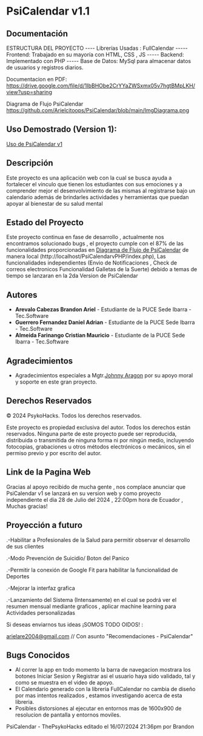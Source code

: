 # PsiCalendar v1.1

## Documentación

ESTRUCTURA DEL PROYECTO ---- Librerías Usadas :  FullCalendar ----- Frontend: Trabajado en su mayoría con HTML, CSS , JS ----- Backend: Implementado con PHP ----- Base de Datos: MySql para almacenar datos de usuarios y registros diarios.

Documentacion en PDF:
https://drive.google.com/file/d/1IbBHObe2CrYYaZWSxmx05v7hgtBMpLKH/view?usp=sharing

Diagrama de Flujo PsiCalendar
https://github.com/Arielcitoops/PsiCalendar/blob/main/ImgDiagrama.png 

## Uso Demostrado (Version 1):
[Uso de PsiCalendar v1](https://drive.google.com/file/d/1UZz1gpjudK4Mwq622Mw1YLkFey-u_-Pc/view?usp=sharing)

## Descripción
Este proyecto es una aplicación web con la cual se busca ayuda a fortalecer el vinculo que tienen los estudiantes con sus emociones y a comprender mejor el desenvolvimiento de las mismas al registrarse bajo un calendario además de brindarles actividades y herramientas que puedan apoyar al bienestar de su salud mental

## Estado del Proyecto
Este proyecto continua en fase de desarrollo , actualmente nos encontramos solucionado bugs , el proyecto cumple con el 87% de las funcionalidades proporcionadas en [Diagrama de Flujo de PsiCalendar](https://github.com/Arielcitoops/PsiCalendar/blob/main/ImgDiagrama.png) de manera local (http://localhost/PsiCalendarvPHP/index.php), Las funcionalidades independientes (Envio de Notificaciones , Check de correos electronicos Funcionalidad Galletas de la Suerte) debido a temas de tiempo se lanzaran en la 2da Version de PsiCalendar

## Autores
- **Arevalo Cabezas Brandon Ariel** - Estudiante de la PUCE Sede Ibarra - Tec.Software
- **Guerrero Fernandez Daniel Adrian** - Estudiante de la PUCE Sede Ibarra - Tec.Software
- **Almeida Farinango Cristian Mauricio** - Estudiante de la PUCE Sede Ibarra - Tec.Software

## Agradecimientos
- Agradecimientos especiales a Mgtr.[Johnny Aragon](https://github.com/JohnAle1) por su apoyo moral y soporte en este gran proyecto.

## Derechos Reservados
© 2024 PsykoHacks. Todos los derechos reservados.

Este proyecto es propiedad exclusiva del autor. Todos los derechos están reservados. Ninguna parte de este proyecto puede ser reproducida, distribuida o transmitida de ninguna forma ni por ningún medio, incluyendo fotocopias, grabaciones u otros métodos electrónicos o mecánicos, sin el permiso previo y por escrito del autor.

## Link de la Pagina Web 

Gracias al apoyo recibido de mucha gente , nos complace anunciar que PsiCalendar v1 se lanzará en su version web y como proyecto independiente el dia 28 de Julio del 2024 , 22:00pm hora de Ecuador , Muchas gracias!

## Proyección a futuro 

.-Habilitar a Profesionales de la Salud para permitir observar el desarrollo de sus clientes 

.-Modo Prevención de Suicidio/ Boton del Panico 

.-Permitir la conexión de Google Fit para habilitar la funcionalidad de Deportes

.-Mejorar la interfaz grafica

.-Lanzamiento del Sistema (Intensamente) en el cual se podrá ver el resumen mensual mediante graficos , aplicar machine learning para Actividades personalizadas

Si deseas enviarnos tus ideas ¡SOMOS TODO OIDOS! :

arielare2004@gmail.com // Con asunto "Recomendaciones - PsiCalendar"

## Bugs Conocidos

- Al correr la app en todo momento la barra de navegacion mostrara los botones Iniciar Sesion y Registrar asi el usuario haya sido validado, tal y como se muestra en el video de apoyo.
- El Calendario generado con la libreria FullCalendar no cambia de diseño por mas intentos realizados , estamos investigando acerca de esta libreria.
- Posibles distorsiones al ejecutar en entornos mas de 1600x900 de resolucion de pantalla y entornos moviles.


PsiCalendar - ThePsykoHacks editado el 16/07/2024 21:36pm por Brandon


